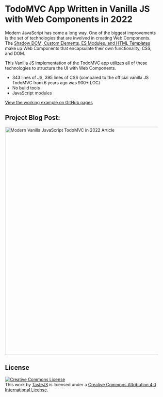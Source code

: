 # TodoMVC App Written in Vanilla JS with Web Components in 2022

Modern JavaScript has come a long way. One of the biggest improvements is the set of technologies that are involved in creating Web Components. The [Shadow DOM, Custom Elements, ES Modules, and HTML Templates](https://www.webcomponents.org/introduction) make up Web Components that encapsulate their own functionality, CSS, and DOM. 

This Vanilla JS implementation of the TodoMVC app utilizes all of these technologies to structure the UI with Web Components. 

- 343 lines of JS, 395 lines of CSS (compared to the official vanilla JS TodoMVC from 6 years ago was 900+ LOC)
- No build tools
- JavaScript modules

<a href="https://headquarters.github.io/todomvc-vanillajs-2022/" target="_new">View the working example on GitHub pages</a>

## Project Blog Post:

[<img alt="Modern Vanilla JavaScript TodoMVC in 2022 Article" width="750" src="https://static.frontendmasters.com/assets/blog/2022/vanilla-javascript-todomvc.jpg" />](https://frontendmasters.com/blog/vanilla-javascript-todomvc/)


## License

<a rel="license" href="http://creativecommons.org/licenses/by/4.0/deed.en_US"><img alt="Creative Commons License" style="border-width:0" src="http://i.creativecommons.org/l/by/4.0/80x15.png" /></a><br />This <span xmlns:dct="http://purl.org/dc/terms/" href="http://purl.org/dc/dcmitype/InteractiveResource" rel="dct:type">work</span> by <a xmlns:cc="http://creativecommons.org/ns#" href="http://sindresorhus.com" property="cc:attributionName" rel="cc:attributionURL">TasteJS</a> is licensed under a <a rel="license" href="http://creativecommons.org/licenses/by/4.0/deed.en_US">Creative Commons Attribution 4.0 International License</a>.

